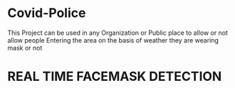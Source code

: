 # Covid-Police
This Project can be used in any Organization or Public place to allow or not allow people Entering the area on the basis of weather they are wearing mask or not

<h1> REAL TIME FACEMASK DETECTION <h1>
  
  
